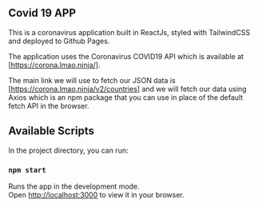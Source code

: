 ## Covid 19 APP

This is a coronavirus application built in ReactJs, styled with TailwindCSS and deployed to Github Pages.

The application uses the Coronavirus COVID19 API which is available at [https://corona.lmao.ninja/].

The main link we will use to fetch our JSON data is [https://corona.lmao.ninja/v2/countries] and we will fetch our data using Axios which is an npm package that you can use in place of the default fetch API in the browser.

## Available Scripts

In the project directory, you can run:

### `npm start`

Runs the app in the development mode.\
Open [http://localhost:3000](http://localhost:3000) to view it in your browser.



